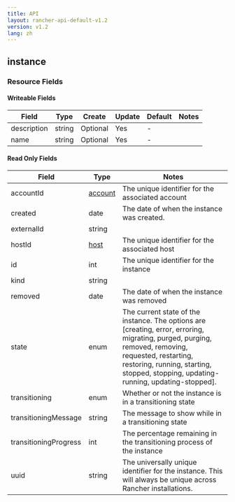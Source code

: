 ```yaml
---
title: API
layout: rancher-api-default-v1.2
version: v1.2
lang: zh
---
```


## instance



### Resource Fields

#### Writeable Fields

Field | Type | Create | Update | Default | Notes
---|---|---|---|---|---
description | string | Optional | Yes | - | 
name | string | Optional | Yes | - | 


#### Read Only Fields

Field | Type   | Notes
---|---|---
accountId | [account]({{site.baseurl}}/rancher/{{page.version}}/{{page.lang}}/api/api-resources/account/)  | The unique identifier for the associated account
created | date  | The date of when the instance was created.
externalId | string  | 
hostId | [host]({{site.baseurl}}/rancher/{{page.version}}/{{page.lang}}/api/api-resources/host/)  | The unique identifier for the associated host
id | int  | The unique identifier for the instance
kind | string  | 
removed | date  | The date of when the instance was removed
state | enum  | The current state of the instance. The options are [creating, error, erroring, migrating, purged, purging, removed, removing, requested, restarting, restoring, running, starting, stopped, stopping, updating-running, updating-stopped].
transitioning | enum  | Whether or not the instance is in a transitioning state
transitioningMessage | string  | The message to show while in a transitioning state
transitioningProgress | int  | The percentage remaining in the transitioning process of the instance
uuid | string  | The universally unique identifier for the instance. This will always be unique across Rancher installations.


<br>
